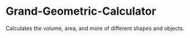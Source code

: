 # Grand-Geometric-Calculator
Calculates the volume, area, and more of different shapes and objects.
